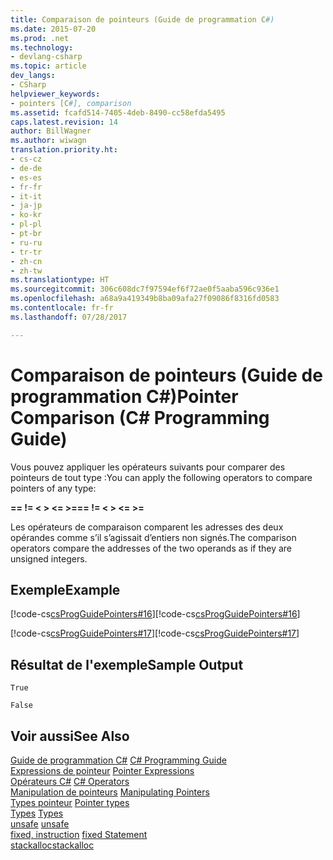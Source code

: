 ```yaml
---
title: Comparaison de pointeurs (Guide de programmation C#)
ms.date: 2015-07-20
ms.prod: .net
ms.technology:
- devlang-csharp
ms.topic: article
dev_langs:
- CSharp
helpviewer_keywords:
- pointers [C#], comparison
ms.assetid: fcafd514-7405-4deb-8490-cc58efda5495
caps.latest.revision: 14
author: BillWagner
ms.author: wiwagn
translation.priority.ht:
- cs-cz
- de-de
- es-es
- fr-fr
- it-it
- ja-jp
- ko-kr
- pl-pl
- pt-br
- ru-ru
- tr-tr
- zh-cn
- zh-tw
ms.translationtype: HT
ms.sourcegitcommit: 306c608dc7f97594ef6f72ae0f5aaba596c936e1
ms.openlocfilehash: a68a9a419349b8ba09afa27f09086f8316fd0583
ms.contentlocale: fr-fr
ms.lasthandoff: 07/28/2017

---
```

# <a name="pointer-comparison-c-programming-guide"></a><span data-ttu-id="7e7c3-102">Comparaison de pointeurs (Guide de programmation C#)</span><span class="sxs-lookup"><span data-stu-id="7e7c3-102">Pointer Comparison (C# Programming Guide)</span></span>
<span data-ttu-id="7e7c3-103">Vous pouvez appliquer les opérateurs suivants pour comparer des pointeurs de tout type :</span><span class="sxs-lookup"><span data-stu-id="7e7c3-103">You can apply the following operators to compare pointers of any type:</span></span>  
  
 <span data-ttu-id="7e7c3-104">**==   !=   \<   >   \<=   >=**</span><span class="sxs-lookup"><span data-stu-id="7e7c3-104">**==   !=   \<   >   \<=   >=**</span></span>  
  
 <span data-ttu-id="7e7c3-105">Les opérateurs de comparaison comparent les adresses des deux opérandes comme s’il s’agissait d’entiers non signés.</span><span class="sxs-lookup"><span data-stu-id="7e7c3-105">The comparison operators compare the addresses of the two operands as if they are unsigned integers.</span></span>  
  
## <a name="example"></a><span data-ttu-id="7e7c3-106">Exemple</span><span class="sxs-lookup"><span data-stu-id="7e7c3-106">Example</span></span>  
 <span data-ttu-id="7e7c3-107">[!code-cs[csProgGuidePointers#16](../../../csharp/programming-guide/unsafe-code-pointers/codesnippet/CSharp/pointer-comparison_1.cs)]</span><span class="sxs-lookup"><span data-stu-id="7e7c3-107">[!code-cs[csProgGuidePointers#16](../../../csharp/programming-guide/unsafe-code-pointers/codesnippet/CSharp/pointer-comparison_1.cs)]</span></span>  
  
 <span data-ttu-id="7e7c3-108">[!code-cs[csProgGuidePointers#17](../../../csharp/programming-guide/unsafe-code-pointers/codesnippet/CSharp/pointer-comparison_2.cs)]</span><span class="sxs-lookup"><span data-stu-id="7e7c3-108">[!code-cs[csProgGuidePointers#17](../../../csharp/programming-guide/unsafe-code-pointers/codesnippet/CSharp/pointer-comparison_2.cs)]</span></span>  
  
## <a name="sample-output"></a><span data-ttu-id="7e7c3-109">Résultat de l'exemple</span><span class="sxs-lookup"><span data-stu-id="7e7c3-109">Sample Output</span></span>  
 `True`  
  
 `False`  
  
## <a name="see-also"></a><span data-ttu-id="7e7c3-110">Voir aussi</span><span class="sxs-lookup"><span data-stu-id="7e7c3-110">See Also</span></span>  
 <span data-ttu-id="7e7c3-111">[Guide de programmation C#](../../../csharp/programming-guide/index.md) </span><span class="sxs-lookup"><span data-stu-id="7e7c3-111">[C# Programming Guide](../../../csharp/programming-guide/index.md) </span></span>  
 <span data-ttu-id="7e7c3-112">[Expressions de pointeur](../../../csharp/programming-guide/unsafe-code-pointers/pointer-expressions.md) </span><span class="sxs-lookup"><span data-stu-id="7e7c3-112">[Pointer Expressions](../../../csharp/programming-guide/unsafe-code-pointers/pointer-expressions.md) </span></span>  
 <span data-ttu-id="7e7c3-113">[Opérateurs C#](../../../csharp/language-reference/operators/index.md) </span><span class="sxs-lookup"><span data-stu-id="7e7c3-113">[C# Operators](../../../csharp/language-reference/operators/index.md) </span></span>  
 <span data-ttu-id="7e7c3-114">[Manipulation de pointeurs](../../../csharp/programming-guide/unsafe-code-pointers/manipulating-pointers.md) </span><span class="sxs-lookup"><span data-stu-id="7e7c3-114">[Manipulating Pointers](../../../csharp/programming-guide/unsafe-code-pointers/manipulating-pointers.md) </span></span>  
 <span data-ttu-id="7e7c3-115">[Types pointeur](../../../csharp/programming-guide/unsafe-code-pointers/pointer-types.md) </span><span class="sxs-lookup"><span data-stu-id="7e7c3-115">[Pointer types](../../../csharp/programming-guide/unsafe-code-pointers/pointer-types.md) </span></span>  
 <span data-ttu-id="7e7c3-116">[Types](../../../csharp/language-reference/keywords/types.md) </span><span class="sxs-lookup"><span data-stu-id="7e7c3-116">[Types](../../../csharp/language-reference/keywords/types.md) </span></span>  
 <span data-ttu-id="7e7c3-117">[unsafe](../../../csharp/language-reference/keywords/unsafe.md) </span><span class="sxs-lookup"><span data-stu-id="7e7c3-117">[unsafe](../../../csharp/language-reference/keywords/unsafe.md) </span></span>  
 <span data-ttu-id="7e7c3-118">[fixed, instruction](../../../csharp/language-reference/keywords/fixed-statement.md) </span><span class="sxs-lookup"><span data-stu-id="7e7c3-118">[fixed Statement](../../../csharp/language-reference/keywords/fixed-statement.md) </span></span>  
 [<span data-ttu-id="7e7c3-119">stackalloc</span><span class="sxs-lookup"><span data-stu-id="7e7c3-119">stackalloc</span></span>](../../../csharp/language-reference/keywords/stackalloc.md)

